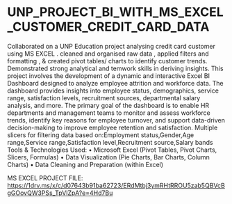 # UNP_PROJECT_BI_WITH_MS_EXCEL_CUSTOMER_CREDIT_CARD_DATA
Collaborated on a UNP Education project analysing credit card customer using MS EXCEL . cleaned and organised raw data , applied filters and formatting , & created pivot tables/ charts to identify customer trends. Demonstrated strong analytical and temwork skills in deriving insights. This project involves the development of a dynamic and interactive Excel BI Dashboard designed to analyze employee attrition and workforce data. The dashboard provides insights into employee status, demographics, service range, satisfaction levels, recruitment sources, departmental salary analysis, and more. The primary goal of the dashboard is to enable HR departments and management teams to monitor and assess workforce trends, identify key reasons for employee turnover, and support data-driven decision-making to improve employee retention and satisfaction. Multiple slicers for filtering data based on:Employment status,Gender,Age range,Service range,Satisfaction level,Recruitment source,Salary bands
Tools & Technologies Used: • Microsoft Excel (Pivot Tables, Pivot Charts, Slicers, Formulas) • Data Visualization (Pie Charts, Bar Charts, Column Charts) • Data Cleaning and Preparation (within Excel)

MS EXCEL PROJECT FILE: https://1drv.ms/x/c/d07643b91ba62723/ERdMtbj3ymRHtRROU5zab5QBVcBgGOovQW3PSs_TpVIZpA?e=4Hd7Bu
